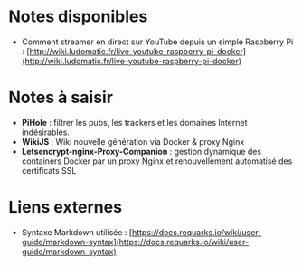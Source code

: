 <!-- TITLE: Bienvenue sur mon PitiWiki -->
<!-- SUBTITLE: Mes notes pour plus tard... -->

# Notes disponibles

- Comment streamer en direct sur YouTube depuis un simple Raspberry Pi : [http://wiki.ludomatic.fr/live-youtube-raspberry-pi-docker](http://wiki.ludomatic.fr/live-youtube-raspberry-pi-docker)


# Notes à saisir

- **PiHole** : filtrer les pubs, les trackers et les domaines Internet indésirables.
- **WikiJS** : Wiki nouvelle génération via Docker & proxy Nginx <!-- https://docs.requarks.io/wiki/install/configuration -->
- **Letsencrypt-nginx-Proxy-Companion** : gestion dynamique des containers Docker par un proxy Nginx et renouvellement automatisé des certificats SSL <!-- https://github.com/JrCs/docker-letsencrypt-nginx-proxy-companion -->


# Liens externes

- Syntaxe Markdown utilisée : [https://docs.requarks.io/wiki/user-guide/markdown-syntax](https://docs.requarks.io/wiki/user-guide/markdown-syntax)
